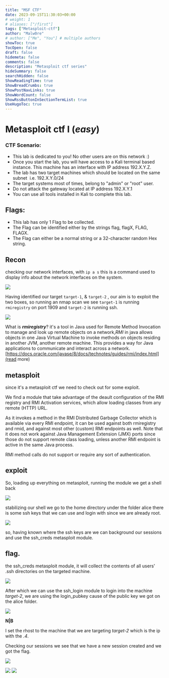 ```yaml
---
title: "MSF CTF"
date: 2023-09-15T11:30:03+00:00
# weight: 1
# aliases: ["/first"]
tags: ["Metasploit-ctf"]
author: "Malw0re"
# author: ["Me", "You"] # multiple authors
showToc: true
TocOpen: false
draft: false
hidemeta: false
comments: false
description: "Metasploit ctf series"
hideSummary: false
searchHidden: false
ShowReadingTime: true
ShowBreadCrumbs: true
ShowPostNavLinks: true
ShowWordCount: false
ShowRssButtonInSectionTermList: true
UseHugoToc: true
---
```

# Metasploit ctf I (*easy*)

### CTF Scenario:

- This lab is dedicated to you! No other users are on this network :)
- Once you start the lab, you will have access to a Kali terminal based instance. This machine has an interface with IP address 192.X.Y.Z.
- The lab has two target machines which should be located on the same subnet  i.e. 192.X.Y.0/24
- The target systems most of times, belong to "admin" or "root" user.
- Do not attack the gateway located at IP address 192.X.Y.1
- You can use all tools installed in Kali to complete this lab.

## Flags:

- This lab has only 1 Flag to be collected.
- The Flag can be identified either by the strings flag, flagX, FLAG, FLAGX.
- The Flag can either be a normal string or a 32-character random Hex string.
## Recon 
checking our network interfaces, with `ip a s` this is a command used to display info about the network interfaces on the system.

![](https://i.imgur.com/Q3nW1a4.png)

Having identified our target `target-1`, & `target-2` , our aim is to exploit the two boxes, so running an nmap scan we see `target-1` is running `rmiregistry` on port 1909 and `target-2` is running ssh.

![](https://i.imgur.com/Vzu6BCd.png)

What is ***rmiregistry***? it's a tool in Java used for Remote Method Invocation to manage and look up remote objects on a network,*RMI* in java allows objects in one Java Virtual Machine to invoke methods on objects residing in another JVM, another remote machine. 
This provides a way for Java applications to communicate and interact across a network.[https://docs.oracle.com/javase/8/docs/technotes/guides/rmi/index.html](read more)

## metasploit 
since it's a metasploit ctf we need to check out for some exploit. 

We find a module that take advantage of the deault configuration of the RMI registry and RMI Activation services, which allow loading classes from any remote (HTTP) URL. 

As it invokes a method in the RMI Distributed Garbage Collector which is available via every RMI endpoint, it can be used against both rmiregistry and rmid, and against most other (custom) RMI endpoints as well. Note that it does not work against Java Management Extension (JMX) ports since those do not support remote class loading, unless another RMI endpoint is active in the same Java process. 

RMI method calls do not support or  require any sort of authentication.

## exploit 
So, loading up everything on metasploit, running the module we get a shell back

![](https://i.imgur.com/Le8fCAn.png)

stabilizing our shell we go to the home directory under the folder alice there is some ssh keys that we can use and login with since we are already root.

![](https://i.imgur.com/LUcKnZZ.png)

so, having known where the ssh keys are we can background our sessions and use the ssh_creds metasploit module.

## flag.
the ssh_creds metasploit module, it will collect the contents of all users' .ssh directories on the targeted machine.

![](https://i.imgur.com/Feds9zY.png)

After which we can use the ssh_login module to login into the machine *target-2*, we are using the login_pubkey cause of the public key we got on the alice folder.

![](https://i.imgur.com/8bo6jEO.png)

**N|B** 

I set the rhost to the machine that we are targeting *target-2* which is the ip with the *.4*.

Checking our sessions we see that we have a new session created and we got the flag.

![](https://i.imgur.com/vsZZTmU.png)

![](https://i.imgur.com/7rV9TRB.png)
![](https://i.imgur.com/BDHEMIo.png)

